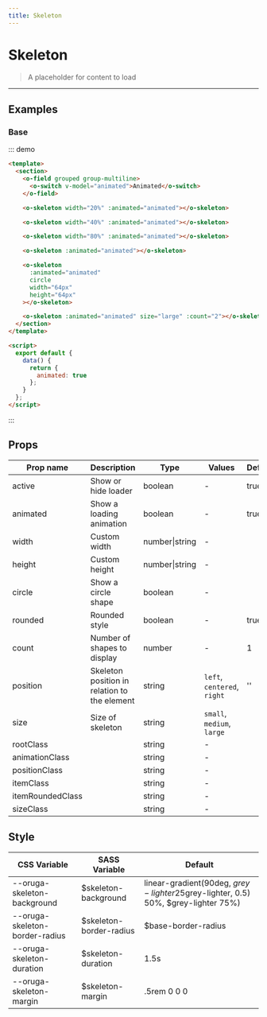 ```yaml
---
title: Skeleton
---
```


# Skeleton

> A placeholder for content to load

---

## Examples

### Base

::: demo

```html
<template>
  <section>
    <o-field grouped group-multiline>
      <o-switch v-model="animated">Animated</o-switch>
    </o-field>

    <o-skeleton width="20%" :animated="animated"></o-skeleton>

    <o-skeleton width="40%" :animated="animated"></o-skeleton>

    <o-skeleton width="80%" :animated="animated"></o-skeleton>

    <o-skeleton :animated="animated"></o-skeleton>

    <o-skeleton
      :animated="animated"
      circle
      width="64px"
      height="64px"
    ></o-skeleton>

    <o-skeleton :animated="animated" size="large" :count="2"></o-skeleton>
  </section>
</template>

<script>
  export default {
    data() {
      return {
        animated: true
      };
    }
  };
</script>
```

:::

## Props

| Prop name        | Description                                  | Type           | Values                      | Default |
| ---------------- | -------------------------------------------- | -------------- | --------------------------- | ------- |
| active           | Show or hide loader                          | boolean        | -                           | true    |
| animated         | Show a loading animation                     | boolean        | -                           | true    |
| width            | Custom width                                 | number\|string | -                           |         |
| height           | Custom height                                | number\|string | -                           |         |
| circle           | Show a circle shape                          | boolean        | -                           |         |
| rounded          | Rounded style                                | boolean        | -                           | true    |
| count            | Number of shapes to display                  | number         | -                           | 1       |
| position         | Skeleton position in relation to the element | string         | `left`, `centered`, `right` | ''      |
| size             | Size of skeleton                             | string         | `small`, `medium`, `large`  |         |
| rootClass        |                                              | string         | -                           |         |
| animationClass   |                                              | string         | -                           |         |
| positionClass    |                                              | string         | -                           |         |
| itemClass        |                                              | string         | -                           |         |
| itemRoundedClass |                                              | string         | -                           |         |
| sizeClass        |                                              | string         | -                           |         |

## Style

| CSS Variable                   | SASS Variable            | Default                                                                                     |
| ------------------------------ | ------------------------ | ------------------------------------------------------------------------------------------- |
| --oruga-skeleton-background    | \$skeleton-background    | linear-gradient(90deg, $grey-lighter 25%, rgba($grey-lighter, 0.5) 50%, \$grey-lighter 75%) |
| --oruga-skeleton-border-radius | \$skeleton-border-radius | \$base-border-radius                                                                        |
| --oruga-skeleton-duration      | \$skeleton-duration      | 1.5s                                                                                        |
| --oruga-skeleton-margin        | \$skeleton-margin        | .5rem 0 0 0                                                                                 |
